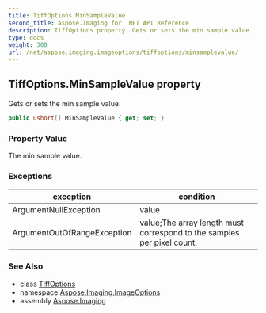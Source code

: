```yaml
---
title: TiffOptions.MinSampleValue
second_title: Aspose.Imaging for .NET API Reference
description: TiffOptions property. Gets or sets the min sample value
type: docs
weight: 300
url: /net/aspose.imaging.imageoptions/tiffoptions/minsamplevalue/
---
```

## TiffOptions.MinSampleValue property

Gets or sets the min sample value.

```csharp
public ushort[] MinSampleValue { get; set; }
```

### Property Value

The min sample value.

### Exceptions

| exception | condition |
| --- | --- |
| ArgumentNullException | value |
| ArgumentOutOfRangeException | value;The array length must correspond to the samples per pixel count. |

### See Also

* class [TiffOptions](../)
* namespace [Aspose.Imaging.ImageOptions](../../tiffoptions/)
* assembly [Aspose.Imaging](../../../)


